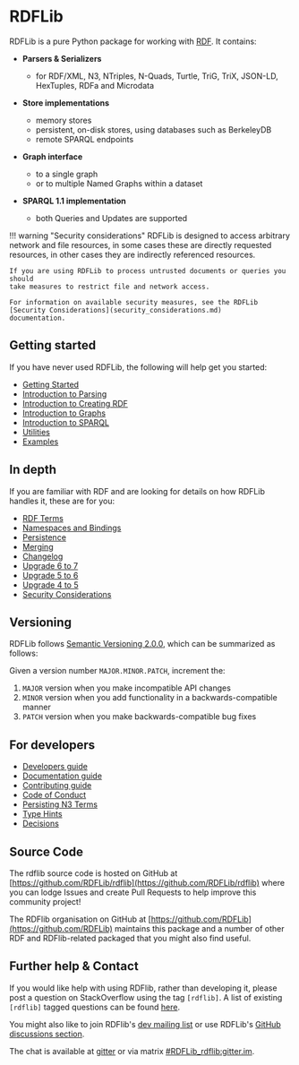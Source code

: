 # RDFLib

RDFLib is a pure Python package for working with [RDF](http://www.w3.org/RDF/). It contains:

* **Parsers & Serializers**
    * for RDF/XML, N3, NTriples, N-Quads, Turtle, TriG, TriX, JSON-LD, HexTuples, RDFa and Microdata

* **Store implementations**
    * memory stores
    * persistent, on-disk stores, using databases such as BerkeleyDB
    * remote SPARQL endpoints

* **Graph interface**
    * to a single graph
    * or to multiple Named Graphs within a dataset

* **SPARQL 1.1 implementation**
    * both Queries and Updates are supported

!!! warning "Security considerations"
    RDFLib is designed to access arbitrary network and file resources, in some
    cases these are directly requested resources, in other cases they are
    indirectly referenced resources.

    If you are using RDFLib to process untrusted documents or queries you should
    take measures to restrict file and network access.

    For information on available security measures, see the RDFLib
    [Security Considerations](security_considerations.md)
    documentation.

## Getting started

If you have never used RDFLib, the following will help get you started:

* [Getting Started](gettingstarted.md)
* [Introduction to Parsing](intro_to_parsing.md)
* [Introduction to Creating RDF](intro_to_creating_rdf.md)
* [Introduction to Graphs](intro_to_graphs.md)
* [Introduction to SPARQL](intro_to_sparql.md)
* [Utilities](utilities.md)
* [Examples](apidocs/examples.md)

## In depth

If you are familiar with RDF and are looking for details on how RDFLib handles it, these are for you:

* [RDF Terms](rdf_terms.md)
* [Namespaces and Bindings](namespaces_and_bindings.md)
* [Persistence](persistence.md)
* [Merging](merging.md)
* [Changelog](changelog.md)
* [Upgrade 6 to 7](upgrade6to7.md)
* [Upgrade 5 to 6](upgrade5to6.md)
* [Upgrade 4 to 5](upgrade4to5.md)
* [Security Considerations](security_considerations.md)

## Versioning

RDFLib follows [Semantic Versioning 2.0.0](https://semver.org/spec/v2.0.0.html), which can be summarized as follows:

Given a version number `MAJOR.MINOR.PATCH`, increment the:

1. `MAJOR` version when you make incompatible API changes
2. `MINOR` version when you add functionality in a backwards-compatible manner
3. `PATCH` version when you make backwards-compatible bug fixes

## For developers

* [Developers guide](developers.md)
* [Documentation guide](docs.md)
* [Contributing guide](CONTRIBUTING.md)
* [Code of Conduct](CODE_OF_CONDUCT.md)
* [Persisting N3 Terms](persisting_n3_terms.md)
* [Type Hints](type_hints.md)
* [Decisions](decisions.md)

## Source Code

The rdflib source code is hosted on GitHub at [https://github.com/RDFLib/rdflib](https://github.com/RDFLib/rdflib) where you can lodge Issues and create Pull Requests to help improve this community project!

The RDFlib organisation on GitHub at [https://github.com/RDFLib](https://github.com/RDFLib) maintains this package and a number of other RDF and RDFlib-related packaged that you might also find useful.

## Further help & Contact

If you would like help with using RDFlib, rather than developing it, please post a question on StackOverflow using the tag `[rdflib]`. A list of existing `[rdflib]` tagged questions can be found [here](https://stackoverflow.com/questions/tagged/rdflib).

You might also like to join RDFlib's [dev mailing list](https://groups.google.com/group/rdflib-dev) or use RDFLib's [GitHub discussions section](https://github.com/RDFLib/rdflib/discussions).

The chat is available at [gitter](https://gitter.im/RDFLib/rdflib) or via matrix [#RDFLib_rdflib:gitter.im](https://matrix.to/#/#RDFLib_rdflib:gitter.im).

